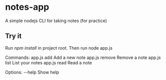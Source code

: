 # notes-app
A simple nodejs CLI for taking notes (for practice)

## Try it

Run *npm install* in project root. Then run node app.js

Commands:
  app.js add     Add a new note
  app.js remove  Remove a note
  app.js list    List your notes
  app.js read    Read a note

Options:
  --help     Show help
